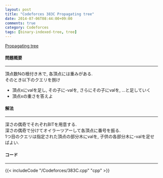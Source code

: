 ```yaml
---
layout: post
title: "Codeforces 383C Propagating tree"
date: 2014-07-06T08:44:00+09:00
comments: true
category: Codeforces
tags: [binary-indexed-tree, tree]
---
```


[Propagating tree](http://codeforces.com/problemset/problem/383/C)

#### 問題概要

****

頂点数Nの根付き木で, 各頂点には重みがある.  
そのとき以下のクエリを捌け  

* 頂点xにvalを足し, その子に-valを, さらにその子にvalを, ...と足していく
* 頂点xの重さを答えよ

#### 解法

****

深さの偶奇でそれぞれBITを用意する.  
深さの偶奇で分けてオイラーツアーして各頂点に番号を振る.  
1つ目のクエリは指定された頂点の部分木にvalを, 子供の各部分木に-valを足せばよい.

#### コード

****

{{< includeCode "/Codeforces/383C.cpp" "cpp" >}}
